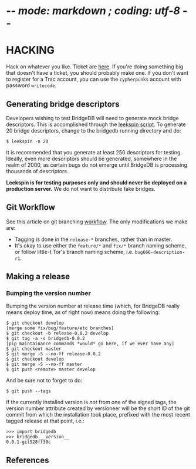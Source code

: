 
# -*- mode: markdown ; coding: utf-8 -*-

HACKING
=======

Hack on whatever you like. Ticket are [here][trac]. If you're doing something
big that doesn't have a ticket, you should probably make one. If you don't
want to register for a Trac account, you can use the ```cypherpunks``` account
with password ```writecode```.

## Generating bridge descriptors

Developers wishing to test BridgeDB will need to generate mock bridge
descriptors. This is accomplished through the [leekspin
script](https://gitweb.torproject.org/user/isis/leekspin.git). To generate 20
bridge descriptors, change to the bridgedb running directory and do:

    $ leekspin -n 20

It is recommended that you generate at least 250 descriptors for testing.
Ideally, even more descriptors should be generated, somewhere in the realm of
2000, as certain bugs do not emerge until BridgeDB is processing thousands of
descriptors.

**Leekspin is for testing purposes only and should never be deployed on a
production server.** We do not want to distribute fake bridges.

## Git Workflow

See this article on git branching [workflow][workflow]. The only modifications
we make are:

  * Tagging is done in the ```release-*``` branches, rather than in master.
  * It's okay to use either the ```feature/*``` and ```fix/*``` branch naming
    scheme, or follow little-t Tor's branch naming scheme,
    i.e. ```bug666-description-r1```.

## Making a release

### Bumping the version number

Bumping the version number at release time (which, for BridgeDB really means
deploy time, as of right now) means doing the following:

    $ git checkout develop
    [merge some fix/bug/feature/etc branches]
    $ git checkout -b release-0.0.2 develop
    $ git tag -a -s bridgedb-0.0.2
    [pip maintainance commands *would* go here, if we ever have any]
    $ git checkout master
    $ git merge -S --no-ff release-0.0.2
    $ git checkout develop
    $ git merge -S --no-ff master
    $ git push <remote> master develop

And be sure not to forget to do:

    $ git push --tags

If the currently installed version is *not* from one of the signed tags, the
version number attribute created by versioneer will be the short ID of the git
commit from which the installation took place, prefixed with the most recent
tagged release at that point, i.e.:

    >>> import bridgedb
    >>> bridgedb.__version__
    0.0.1-git528ff30c

References
----------
[trac]: https://trac.torproject.org/projects/tor/query?status=!closed&component=Circumvention%2FBridgeDB
[workflow]: http://nvie.com/posts/a-successful-git-branching-model/
